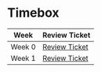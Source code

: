 # Timebox

| Week | Review Ticket |
| - | - |
| Week 0 | [Review Ticket](https://github.com/VidhiKulkarni/teamlace/issues/5) |
| Week 1 | [Review Ticket](https://github.com/VidhiKulkarni/teamlace/issues/18) |
